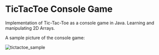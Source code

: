 # TicTacToe Console Game

Implementation of Tic-Tac-Toe as a console game in Java.
Learning and manipulating 2D Arrays.

A sample picture of the console game:

![tictactoe_sample](https://user-images.githubusercontent.com/93622223/164073117-ede2ab3b-e681-4fe5-9bdd-1f79ec95db03.png)
